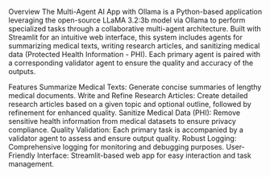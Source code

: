 Overview
The Multi-Agent AI App with Ollama is a Python-based application leveraging the open-source LLaMA 3.2:3b model via Ollama to perform specialized tasks through a collaborative multi-agent architecture. Built with Streamlit for an intuitive web interface, this system includes agents for summarizing medical texts, writing research articles, and sanitizing medical data (Protected Health Information - PHI). Each primary agent is paired with a corresponding validator agent to ensure the quality and accuracy of the outputs.

Features
Summarize Medical Texts: Generate concise summaries of lengthy medical documents.
Write and Refine Research Articles: Create detailed research articles based on a given topic and optional outline, followed by refinement for enhanced quality.
Sanitize Medical Data (PHI): Remove sensitive health information from medical datasets to ensure privacy compliance.
Quality Validation: Each primary task is accompanied by a validator agent to assess and ensure output quality.
Robust Logging: Comprehensive logging for monitoring and debugging purposes.
User-Friendly Interface: Streamlit-based web app for easy interaction and task management.
